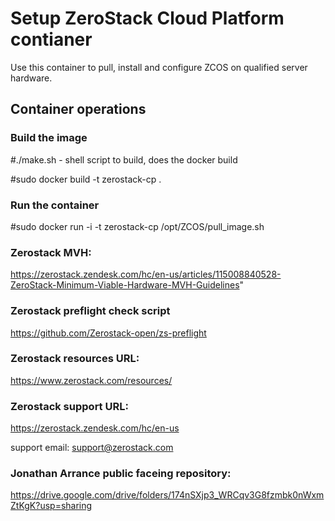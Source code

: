 # Setup ZeroStack Cloud Platform contianer

Use this container to pull, install and configure ZCOS on qualified server hardware.

## Container operations
### Build the image
#./make.sh - shell script to build, does the docker build

#sudo docker build -t zerostack-cp .

### Run the container
#sudo docker run -i -t zerostack-cp /opt/ZCOS/pull_image.sh

### Zerostack MVH:
https://zerostack.zendesk.com/hc/en-us/articles/115008840528-ZeroStack-Minimum-Viable-Hardware-MVH-Guidelines"

### Zerostack preflight check script
https://github.com/Zerostack-open/zs-preflight

### Zerostack resources URL:
https://www.zerostack.com/resources/

### Zerostack support URL:
https://zerostack.zendesk.com/hc/en-us

support email: support@zerostack.com

### Jonathan Arrance public faceing repository:
https://drive.google.com/drive/folders/174nSXjp3_WRCqv3G8fzmbk0nWxmZtKgK?usp=sharing